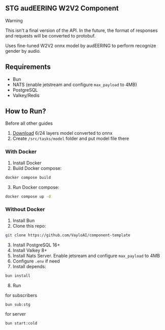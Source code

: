 ## STG audEERING W2V2 Component

> [!WARNING]
> This isn't a final version of the API. In the future, the format of responses and requests will be converted to protobuf.

Uses fine-tuned W2V2 onnx model by audEERING to perform recognize gender by audio.

## Requirements

- Bun
- NATS (enable jetstream and configure `max_payload` to 4MB)
- PostgreSQL
- Valkey/Redis

## How to Run?

Before all other guides

1. [Download](https://zenodo.org/records/7761387) 6/24 layers model converted to onnx
2. Create `/src/tasks/model` folder and put model file there

### With Docker

1. Install Docker
2. Build Docker compose:

```bash
docker compose build
```

3. Run Docker compose:

```bash
docker compose up -d
```

### Without Docker

1. Install Bun
2. Clone this repo:

```bash
git clone https://github.com/VayloAI/component-template
```

3. Install PostgreSQL 16+
4. Install Valkey 8+
5. Install Nats Server. Enable jetsream and configure `max_payload` to 4MB
6. Configure `.env` if need
7. Install depends:

```bash
bun install
```

8. Run

for subscribers

```bash
bun sub:stg
```

for server

```bash
bun start:cold
```
